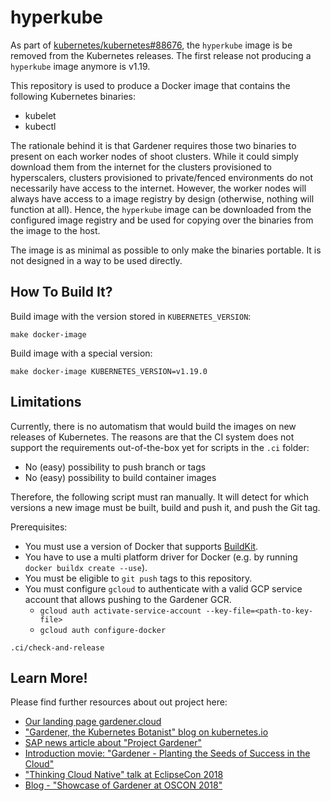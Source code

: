 # hyperkube

As part of [kubernetes/kubernetes#88676](https://github.com/kubernetes/kubernetes/pull/88676), the `hyperkube` image is be removed from the Kubernetes releases.
The first release not producing a `hyperkube` image anymore is v1.19.

This repository is used to produce a Docker image that contains the following Kubernetes binaries:

* kubelet
* kubectl

The rationale behind it is that Gardener requires those two binaries to present on each worker nodes of shoot clusters.
While it could simply download them from the internet for the clusters provisioned to hyperscalers, clusters provisioned to private/fenced environments do not necessarily have access to the internet.
However, the worker nodes will always have access to a image registry by design (otherwise, nothing will function at all).
Hence, the `hyperkube` image can be downloaded from the configured image registry and be used for copying over the binaries from the image to the host.

The image is as minimal as possible to only make the binaries portable.
It is not designed in a way to be used directly.

## How To Build It?

Build image with the version stored in ``KUBERNETES_VERSION``:

```shell
make docker-image
```

Build image with a special version:

```shell
make docker-image KUBERNETES_VERSION=v1.19.0
```

## Limitations

Currently, there is no automatism that would build the images on new releases of Kubernetes.
The reasons are that the CI system does not support the requirements out-of-the-box yet for scripts in the `.ci` folder:

* No (easy) possibility to push branch or tags
* No (easy) possibility to build container images

Therefore, the following script must ran manually.
It will detect for which versions a new image must be built, build and push it, and push the Git tag.

Prerequisites:

* You must use a version of Docker that supports [BuildKit](https://docs.docker.com/develop/develop-images/build_enhancements/).
* You have to use a multi platform driver for Docker (e.g. by running `docker buildx create --use`).
* You must be eligible to `git push` tags to this repository.
* You must configure `gcloud` to authenticate with a valid GCP service account that allows pushing to the Gardener GCR.
  * `gcloud auth activate-service-account --key-file=<path-to-key-file>`
  * `gcloud auth configure-docker`

```shell
.ci/check-and-release
```

## Learn More!

Please find further resources about out project here:

* [Our landing page gardener.cloud](https://gardener.cloud/)
* ["Gardener, the Kubernetes Botanist" blog on kubernetes.io](https://kubernetes.io/blog/2018/05/17/gardener/)
* [SAP news article about "Project Gardener"](https://news.sap.com/2018/11/hasso-plattner-founders-award-finalist-profile-project-gardener/)
* [Introduction movie: "Gardener - Planting the Seeds of Success in the Cloud"](https://www.sap-tv.com/video/40962/gardener-planting-the-seeds-of-success-in-the-cloud)
* ["Thinking Cloud Native" talk at EclipseCon 2018](https://www.youtube.com/watch?v=bfw22WPg99A)
* [Blog - "Showcase of Gardener at OSCON 2018"](https://blogs.sap.com/2018/07/26/showcase-of-gardener-at-oscon/)
